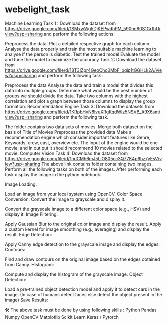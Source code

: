 # webelight_task

Machine Learning
Task 1 :
Download the dataset from https://drive.google.com/file/d/1SMxwWg5DjKEPwdhPM_590he60S1GrfhU/view?usp=sharing and perform the following actions:

Preprocess the data.
Plot a detailed respective graph for each column.
Analyse the data properly and train the most suitable machine learning to analyse if the person is diabetic.
Test the trained model
Evaluate the model and tune the model to maximize the accuracy
Task 2:
Download the dataset from https://drive.google.com/file/d/18T3IZpr4GeoCho0MbF_bqjp1tGGHLk2A/view?usp=sharing and perform the following task :

Preprocess the data
Analyse the data and train a model that divides this data into multiple groups.
Determine what would be the best number of groups we should divide the data.
Take two columns with the highest correlation and plot a graph between those columns to display the group formation.
Recommendation Engine
Task 3:
Download the datasets from https://drive.google.com/file/d/1KRpbHyN8lvuXRgKqdWIz5NSVB_A9X6sm/view?usp=sharing and perform the following task.

The folder contains two data sets of movies. Merge both dataset on the basis of Title of Movies
Preprocess the provided data
Make a recommendation engine which consider important features like Genre, Keywords, crew, cast, overview etc.
The Input of the engine would be one movie, and in out put it should recommend 10 movies related to the selected movie.
Computer Vision
Task 4:
Download the dataset from https://drive.google.com/file/d/1ndCMh6mJ5LiO805cc3Q77K4p6hz7yEsV/view?usp=sharing The above link contains folder containing two images. Perform all the following tasks on both of the images. After performing each task display the image in the python notebook.

Image Loading:

Load an image from your local system using OpenCV.
Color Space Conversion:
Convert the image to grayscale and display it.

Convert the grayscale image to a different color space (e.g., HSV) and display it.
Image Filtering:

Apply Gaussian Blur to the original color image and display the result.
Apply a custom kernel for image smoothing (e.g., averaging) and display the result.
Edge Detection:

Apply Canny edge detection to the grayscale image and display the edges.
Contours:

Find and draw contours on the original image based on the edges obtained from Canny.
Histogram:

Compute and display the histogram of the grayscale image.
Object Detection:

Load a pre-trained object detection model and apply it to detect cars in the image. (In case of humans detect faces else detect the object present in the image)
Save Results:

🛠 The above task must be done by using following skills :
Python
Pandas
Numpy
OpenCV
Matplotlib
Scikit Learn
Keras / Pytorch
